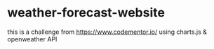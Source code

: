 # weather-forecast-website
this is a challenge from https://www.codementor.io/ using charts.js &amp; openweather API
